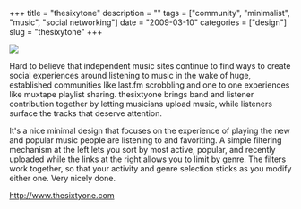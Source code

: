 +++
title = "thesixytone"
description = ""
tags = ["community", "minimalist", "music", "social networking"]
date = "2009-03-10"
categories = ["design"]
slug = "thesixytone"
+++


 

  <div id="screens-thumbs" class="clearfix">
    <div class="txt-center" id="design-submission"><a href="http://www.thesixtyone.com/"><img id='bluga-thumbnail-1528' class='bluga-thumbnail large' src='/media/bluga/
wt49b6afe8d2156.jpg'/></a></div>  
  </div>   
<p>Hard to believe that independent music sites continue to find ways to create social experiences around listening to music in the wake of huge, established communities like last.fm scrobbling and one to one experiences like muxtape playlist sharing. thesixtyone brings band and listener contribution together by letting musicians upload music, while listeners surface the tracks that deserve attention. </p>
<p>It's a nice minimal design that focuses on the experience of playing the new and popular music people are listening to and favoriting. A simple filtering mechanism at the left lets you sort by most active, popular, and recently uploaded while the links at the right allows you to limit by genre. The filters work together, so that your activity and genre selection sticks as you modify either one. Very nicely done.</p>
<p><a href="http://www.thesixtyone.com/">http://www.thesixtyone.com</a></p>




